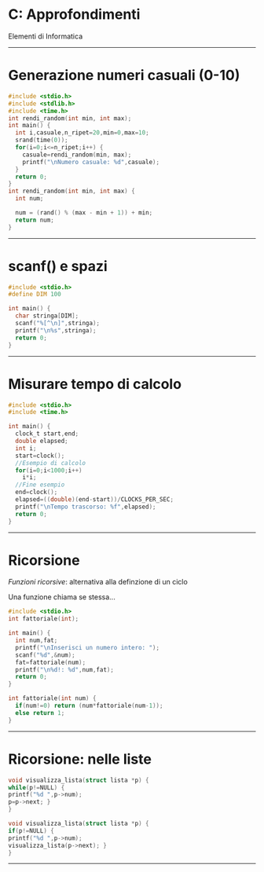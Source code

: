<!-- footer: M Fraschini 2019-2020 -->

<!-- page_number: true -->


# C: Approfondimenti

Elementi di Informatica

---

# Generazione numeri casuali (0-10)

```C
#include <stdio.h>
#include <stdlib.h>
#include <time.h>
int rendi_random(int min, int max);
int main() {
  int i,casuale,n_ripet=20,min=0,max=10;
  srand(time(0));
  for(i=0;i<=n_ripet;i++) {
    casuale=rendi_random(min, max);
    printf("\nNumero casuale: %d",casuale);
  }
  return 0;
}
int rendi_random(int min, int max) {
  int num;

  num = (rand() % (max - min + 1)) + min;
  return num;
}
```

---

# scanf() e spazi

```C
#include <stdio.h>
#define DIM 100

int main() {
  char stringa[DIM];
  scanf("%[^\n]",stringa);
  printf("\n%s",stringa);
  return 0;
}
```

---

# Misurare tempo di calcolo

```C
#include <stdio.h>
#include <time.h>

int main() {
  clock_t start,end;
  double elapsed;
  int i;
  start=clock();
  //Esempio di calcolo
  for(i=0;i<1000;i++)
    i*i;
  //Fine esempio
  end=clock();
  elapsed=((double)(end-start))/CLOCKS_PER_SEC;
  printf("\nTempo trascorso: %f",elapsed);
  return 0;
}

```


---


# Ricorsione

*Funzioni ricorsive*: alternativa alla definzione di un ciclo

Una funzione chiama se stessa...

```C
#include <stdio.h>
int fattoriale(int);

int main() {
  int num,fat;
  printf("\nInserisci un numero intero: ");
  scanf("%d",&num);
  fat=fattoriale(num);
  printf("\n%d!: %d",num,fat);
  return 0;
}

int fattoriale(int num) {
  if(num!=0) return (num*fattoriale(num-1));
  else return 1;
}
```

---

# Ricorsione: nelle liste

```C
void visualizza_lista(struct lista *p) { 
while(p!=NULL) {
printf("%d ",p->num);
p=p->next; }
}
```

```C
void visualizza_lista(struct lista *p) { 
if(p!=NULL) {
printf("%d ",p->num);
visualizza_lista(p->next); }
}
```

---

